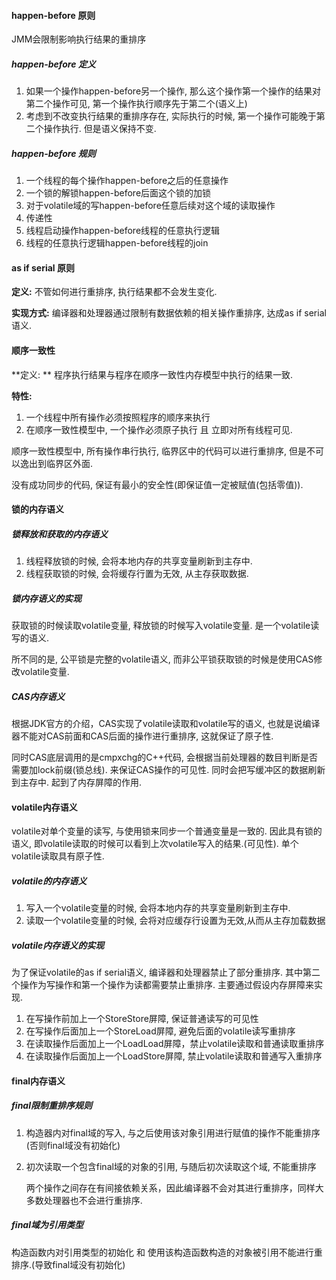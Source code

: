 #### happen-before 原则

JMM会限制影响执行结果的重排序

##### happen-before 定义

1. 如果一个操作happen-before另一个操作, 那么这个操作第一个操作的结果对第二个操作可见, 第一个操作执行顺序先于第二个(语义上)
2. 考虑到不改变执行结果的重排序存在, 实际执行的时候, 第一个操作可能晚于第二个操作执行. 但是语义保持不变.

##### happen-before 规则

1. 一个线程的每个操作happen-before之后的任意操作
2. 一个锁的解锁happen-before后面这个锁的加锁
3. 对于volatile域的写happen-before任意后续对这个域的读取操作
4. 传递性
5. 线程启动操作happen-before线程的任意执行逻辑
6. 线程的任意执行逻辑happen-before线程的join



#### as if serial 原则

**定义:** 不管如何进行重排序, 执行结果都不会发生变化.

**实现方式:** 编译器和处理器通过限制有数据依赖的相关操作重排序, 达成as if serial 语义.



#### 顺序一致性

**定义: ** 程序执行结果与程序在顺序一致性内存模型中执行的结果一致.

**特性:**

1. 一个线程中所有操作必须按照程序的顺序来执行
2. 在顺序一致性模型中, 一个操作必须原子执行 且 立即对所有线程可见.

顺序一致性模型中, 所有操作串行执行, 临界区中的代码可以进行重排序, 但是不可以逸出到临界区外面. 

没有成功同步的代码, 保证有最小的安全性(即保证值一定被赋值(包括零值)).



#### 锁的内存语义

##### 锁释放和获取的内存语义

1. 线程释放锁的时候, 会将本地内存的共享变量刷新到主存中.
2. 线程获取锁的时候, 会将缓存行置为无效, 从主存获取数据.

##### 锁内存语义的实现

获取锁的时候读取volatile变量, 释放锁的时候写入volatile变量. 是一个volatile读写的语义.

所不同的是, 公平锁是完整的volatile语义, 而非公平锁获取锁的时候是使用CAS修改volatile变量.

##### CAS内存语义

根据JDK官方的介绍，CAS实现了volatile读取和volatile写的语义, 也就是说编译器不能对CAS前面和CAS后面的操作进行重排序, 这就保证了原子性. 

同时CAS底层调用的是cmpxchg的C++代码, 会根据当前处理器的数目判断是否需要加lock前缀(锁总线). 来保证CAS操作的可见性. 同时会把写缓冲区的数据刷新到主存中. 起到了内存屏障的作用.



#### volatile内存语义

volatile对单个变量的读写, 与使用锁来同步一个普通变量是一致的. 因此具有锁的语义, 即volatile读取的时候可以看到上次volatile写入的结果.(可见性). 单个volatile读取具有原子性.

##### volatile的内存语义

1. 写入一个volatile变量的时候, 会将本地内存的共享变量刷新到主存中.
2. 读取一个volatile变量的时候, 会将对应缓存行设置为无效,从而从主存加载数据

##### volatile内存语义的实现

为了保证volatile的as if serial语义, 编译器和处理器禁止了部分重排序. 其中第二个操作为写操作和第一个操作为读都需要禁止重排序. 主要通过假设内存屏障来实现.

1. 在写操作前加上一个StoreStore屏障, 保证普通读写的可见性
2. 在写操作后面加上一个StoreLoad屏障, 避免后面的volatile读写重排序
3. 在读取操作后面加上一个LoadLoad屏障，禁止volatile读取和普通读取重排序
4. 在读取操作后面加上一个LoadStore屏障, 禁止volatile读取和普通写入重排序



#### final内存语义

##### final限制重排序规则

1. 构造器内对final域的写入, 与之后使用该对象引用进行赋值的操作不能重排序(否则final域没有初始化)

2. 初次读取一个包含final域的对象的引用, 与随后初次读取这个域, 不能重排序

   两个操作之间存在有间接依赖关系，因此编译器不会对其进行重排序，同样大多数处理器也不会进行重排序.

##### final域为引用类型

构造函数内对引用类型的初始化 和 使用该构造函数构造的对象被引用不能进行重排序.(导致final域没有初始化)